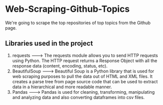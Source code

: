 # Web-Scraping-Github-Topics
We're going to scrape the top repositories of top topics from the Github page.

## Libraries used in the project
1. requests ---> The requests module allows you to send HTTP requests using Python. The HTTP request returns a Response Object with all the response data (content, encoding, status, etc).
2. BeautifulSoup ---> Beautiful Soup is a Python library that is used for web scraping purposes to pull the data out of HTML and XML files. It creates a parse tree from page source code that can be used to extract data in a hierarchical and more readable manner.
3. Pandas ---> Pandas is used for cleaning, transforming, manipulating and analyzing data and also converting dataframes into csv files.
